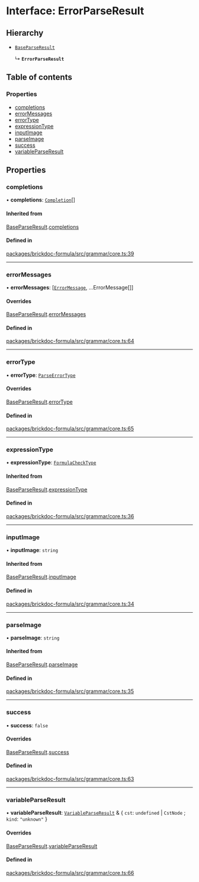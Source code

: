 # Interface: ErrorParseResult

## Hierarchy

- [`BaseParseResult`](BaseParseResult.md)

  ↳ **`ErrorParseResult`**

## Table of contents

### Properties

- [completions](ErrorParseResult.md#completions)
- [errorMessages](ErrorParseResult.md#errormessages)
- [errorType](ErrorParseResult.md#errortype)
- [expressionType](ErrorParseResult.md#expressiontype)
- [inputImage](ErrorParseResult.md#inputimage)
- [parseImage](ErrorParseResult.md#parseimage)
- [success](ErrorParseResult.md#success)
- [variableParseResult](ErrorParseResult.md#variableparseresult)

## Properties

### <a id="completions" name="completions"></a> completions

• **completions**: [`Completion`](../README.md#completion)[]

#### Inherited from

[BaseParseResult](BaseParseResult.md).[completions](BaseParseResult.md#completions)

#### Defined in

[packages/brickdoc-formula/src/grammar/core.ts:39](https://github.com/brickdoc/brickdoc/blob/main/packages/brickdoc-formula/src/grammar/core.ts#L39)

___

### <a id="errormessages" name="errormessages"></a> errorMessages

• **errorMessages**: [[`ErrorMessage`](ErrorMessage.md), ...ErrorMessage[]]

#### Overrides

[BaseParseResult](BaseParseResult.md).[errorMessages](BaseParseResult.md#errormessages)

#### Defined in

[packages/brickdoc-formula/src/grammar/core.ts:64](https://github.com/brickdoc/brickdoc/blob/main/packages/brickdoc-formula/src/grammar/core.ts#L64)

___

### <a id="errortype" name="errortype"></a> errorType

• **errorType**: [`ParseErrorType`](../README.md#parseerrortype)

#### Overrides

[BaseParseResult](BaseParseResult.md).[errorType](BaseParseResult.md#errortype)

#### Defined in

[packages/brickdoc-formula/src/grammar/core.ts:65](https://github.com/brickdoc/brickdoc/blob/main/packages/brickdoc-formula/src/grammar/core.ts#L65)

___

### <a id="expressiontype" name="expressiontype"></a> expressionType

• **expressionType**: [`FormulaCheckType`](../README.md#formulachecktype)

#### Inherited from

[BaseParseResult](BaseParseResult.md).[expressionType](BaseParseResult.md#expressiontype)

#### Defined in

[packages/brickdoc-formula/src/grammar/core.ts:36](https://github.com/brickdoc/brickdoc/blob/main/packages/brickdoc-formula/src/grammar/core.ts#L36)

___

### <a id="inputimage" name="inputimage"></a> inputImage

• **inputImage**: `string`

#### Inherited from

[BaseParseResult](BaseParseResult.md).[inputImage](BaseParseResult.md#inputimage)

#### Defined in

[packages/brickdoc-formula/src/grammar/core.ts:34](https://github.com/brickdoc/brickdoc/blob/main/packages/brickdoc-formula/src/grammar/core.ts#L34)

___

### <a id="parseimage" name="parseimage"></a> parseImage

• **parseImage**: `string`

#### Inherited from

[BaseParseResult](BaseParseResult.md).[parseImage](BaseParseResult.md#parseimage)

#### Defined in

[packages/brickdoc-formula/src/grammar/core.ts:35](https://github.com/brickdoc/brickdoc/blob/main/packages/brickdoc-formula/src/grammar/core.ts#L35)

___

### <a id="success" name="success"></a> success

• **success**: ``false``

#### Overrides

[BaseParseResult](BaseParseResult.md).[success](BaseParseResult.md#success)

#### Defined in

[packages/brickdoc-formula/src/grammar/core.ts:63](https://github.com/brickdoc/brickdoc/blob/main/packages/brickdoc-formula/src/grammar/core.ts#L63)

___

### <a id="variableparseresult" name="variableparseresult"></a> variableParseResult

• **variableParseResult**: [`VariableParseResult`](VariableParseResult.md) & { `cst`: `undefined` \| `CstNode` ; `kind`: ``"unknown"``  }

#### Overrides

[BaseParseResult](BaseParseResult.md).[variableParseResult](BaseParseResult.md#variableparseresult)

#### Defined in

[packages/brickdoc-formula/src/grammar/core.ts:66](https://github.com/brickdoc/brickdoc/blob/main/packages/brickdoc-formula/src/grammar/core.ts#L66)
